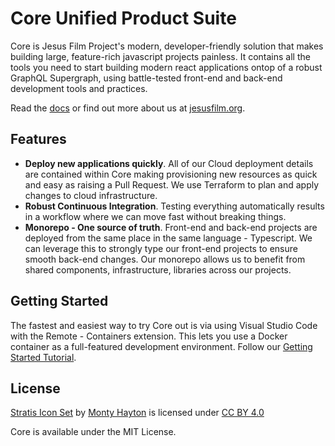 # Core Unified Product Suite

Core is Jesus Film Project's modern, developer-friendly solution that makes building large, feature-rich javascript projects painless. It contains all the tools you need to start building modern react applications ontop of a robust GraphQL Supergraph, using battle-tested front-end and back-end development tools and practices.

Read the [docs](https://docs.core.jesusfilm.org) or find out more about us at [jesusfilm.org](https://jesusfilm.org).

## Features

- **Deploy new applications quickly**. All of our Cloud deployment details are contained within Core making provisioning new resources as quick and easy as raising a Pull Request. We use Terraform to plan and apply changes to cloud infrastructure.
- **Robust Continuous Integration**. Testing everything automatically results in a workflow where we can move fast without breaking things.
- **Monorepo - One source of truth**. Front-end and back-end projects are deployed from the same place in the same language - Typescript. We can leverage this to strongly type our front-end projects to ensure smooth back-end changes. Our monorepo allows us to benefit from shared components, infrastructure, libraries across our projects.

## Getting Started

The fastest and easiest way to try Core out is via using Visual Studio Code with the Remote - Containers extension. This lets you use a Docker container as a full-featured development environment. Follow our [Getting Started Tutorial](https://docs.core.jesusfilm.org/docs/getting-started/development-environment).

## License

[Stratis Icon Set](https://www.figma.com/community/file/1177180791780461401/Stratis-UI-Icons---1000%2B-Free-Figma-icons) by [Monty Hayton](https://www.figma.com/@designproduct) is licensed under [CC BY 4.0](https://creativecommons.org/licenses/by/4.0/)

Core is available under the MIT License.

